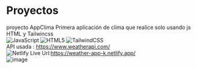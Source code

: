 # Proyectos
proyecto AppClima
Primera aplicación de clima que realice solo usando js HTML y Tailwincss   
![JavaScript](https://img.shields.io/badge/javascript-%23323330.svg?style=for-the-badge&logo=javascript&logoColor=%23F7DF1E) ![HTML5](https://img.shields.io/badge/html5-%23E34F26.svg?style=for-the-badge&logo=html5&logoColor=white) ![TailwindCSS](https://img.shields.io/badge/tailwindcss-%2338B2AC.svg?style=for-the-badge&logo=tailwind-css&logoColor=white)  
API usada : https://www.weatherapi.com/   
![Netlify](https://img.shields.io/badge/netlify-%23000000.svg?style=for-the-badge&logo=netlify&logoColor=#00C7B7) 
Live Url:https://weather-app-k.netlify.app/  
![image](https://user-images.githubusercontent.com/56416438/230524132-19da9ed6-0fed-45c2-9713-2c8f8d4613ee.png)

